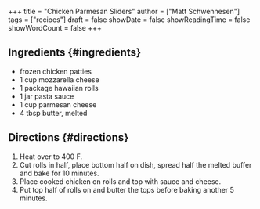 +++
title = "Chicken Parmesan Sliders"
author = ["Matt Schwennesen"]
tags = ["recipes"]
draft = false
showDate = false
showReadingTime = false
showWordCount = false
+++

## Ingredients {#ingredients}

-   frozen chicken patties
-   1 cup mozzarella cheese
-   1 package hawaiian rolls
-   1 jar pasta sauce
-   1 cup parmesan cheese
-   4 tbsp butter, melted


## Directions {#directions}

1.  Heat over to 400 F.
2.  Cut rolls in half, place bottom half on dish, spread half the melted buffer
    and bake for 10 minutes.
3.  Place cooked chicken on rolls and top with sauce and cheese.
4.  Put top half of rolls on and butter the tops before baking another 5
    minutes.
